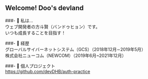 ## Welcome! Doo's devland


###- 💬 私は...<br/>
 ウェブ開発者の方斗賢（バンドゥヒョン）です。 <br/>いつも成長することを目指す！

###- 📄 経歴<br/>
  グローバルサイバーネットシステム（GCS）（2018年12月∼2019年5月）<br/>
  株式会社ニューコム（NEWCOM）（2019年6月~2021年12月）<br/>

###- 📝 個人プロジェクト<br/>
  https://github.com/devDHB/auth-practice
